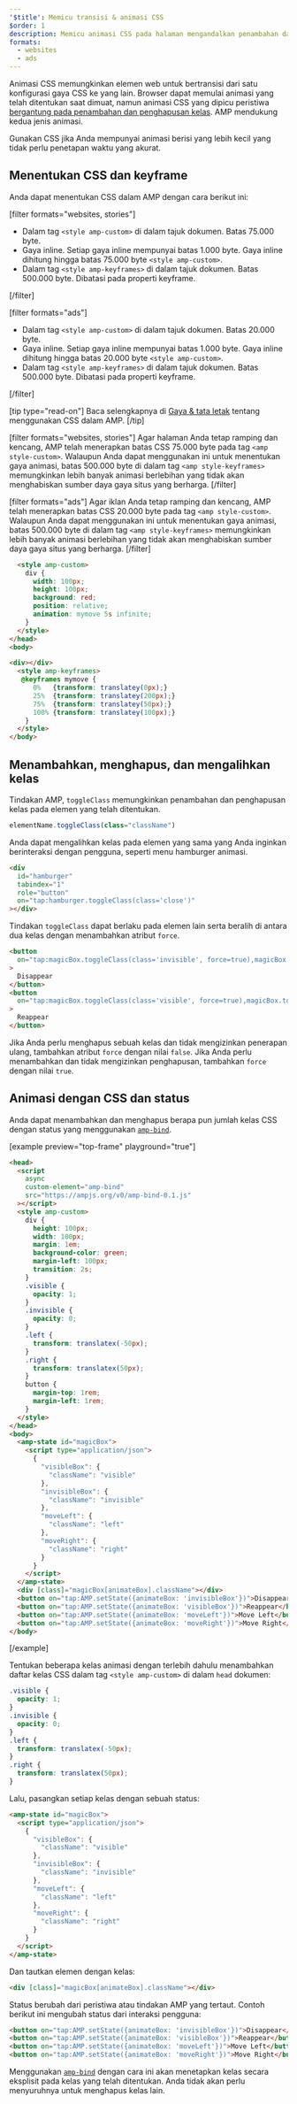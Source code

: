 ```yaml
---
'$title': Memicu transisi & animasi CSS
$order: 1
description: Memicu animasi CSS pada halaman mengandalkan penambahan dan penghapusan kelas, dilakukan melalui JavaScript. Anda bisa mendapatkan perilaku yang sama pada halaman AMP dengan menggunakan tindakan toggleClass ....
formats:
  - websites
  - ads
---
```


Animasi CSS memungkinkan elemen web untuk bertransisi dari satu konfigurasi gaya CSS ke yang lain. Browser dapat memulai animasi yang telah ditentukan saat dimuat, namun animasi CSS yang dipicu peristiwa [bergantung pada penambahan dan penghapusan kelas](https://developer.mozilla.org/en-US/docs/Web/CSS/CSS_Animations/Using_CSS_animations). AMP mendukung kedua jenis animasi.

Gunakan CSS jika Anda mempunyai animasi berisi yang lebih kecil yang tidak perlu penetapan waktu yang akurat.

## Menentukan CSS dan keyframe

Anda dapat menentukan CSS dalam AMP dengan cara berikut ini:

[filter formats="websites, stories"]

- Dalam tag `<style amp-custom>` di dalam tajuk dokumen. Batas 75.000 byte.
- Gaya inline. Setiap gaya inline mempunyai batas 1.000 byte. Gaya inline dihitung hingga batas 75.000 byte `<style amp-custom>`.
- Dalam tag `<style amp-keyframes>` di dalam tajuk dokumen. Batas 500.000 byte. Dibatasi pada properti keyframe.

[/filter]

[filter formats="ads"]

- Dalam tag `<style amp-custom>` di dalam tajuk dokumen. Batas 20.000 byte.
- Gaya inline. Setiap gaya inline mempunyai batas 1.000 byte. Gaya inline dihitung hingga batas 20.000 byte `<style amp-custom>`.
- Dalam tag `<style amp-keyframes>` di dalam tajuk dokumen. Batas 500.000 byte. Dibatasi pada properti keyframe.

[/filter]

[tip type="read-on"] Baca selengkapnya di [Gaya & tata letak](../style_and_layout/index.md) tentang menggunakan CSS dalam AMP. [/tip]

[filter formats="websites, stories"] Agar halaman Anda tetap ramping dan kencang, AMP telah menerapkan batas CSS 75.000 byte pada tag `<amp style-custom>`. Walaupun Anda dapat menggunakan ini untuk menentukan gaya animasi, batas 500.000 byte di dalam tag `<amp style-keyframes>` memungkinkan lebih banyak animasi berlebihan yang tidak akan menghabiskan sumber daya gaya situs yang berharga. [/filter]

[filter formats="ads"] Agar iklan Anda tetap ramping dan kencang, AMP telah menerapkan batas CSS 20.000 byte pada tag `<amp style-custom>`. Walaupun Anda dapat menggunakan ini untuk menentukan gaya animasi, batas 500.000 byte di dalam tag `<amp style-keyframes>` memungkinkan lebih banyak animasi berlebihan yang tidak akan menghabiskan sumber daya gaya situs yang berharga. [/filter]

```html
  <style amp-custom>
    div {
      width: 100px;
      height: 100px;
      background: red;
      position: relative;
      animation: mymove 5s infinite;
    }
  </style>
</head>
<body>

<div></div>
  <style amp-keyframes>
   @keyframes mymove {
      0%   {transform: translatey(0px);}
      25%  {transform: translatey(200px);}
      75%  {transform: translatey(50px);}
      100% {transform: translatey(100px);}
    }
  </style>
</body>
```

## Menambahkan, menghapus, dan mengalihkan kelas

Tindakan AMP, `toggleClass` memungkinkan penambahan dan penghapusan kelas pada elemen yang telah ditentukan.

```js
elementName.toggleClass(class="className")
```

Anda dapat mengalihkan kelas pada elemen yang sama yang Anda inginkan berinteraksi dengan pengguna, seperti menu hamburger animasi.

```html
<div
  id="hamburger"
  tabindex="1"
  role="button"
  on="tap:hamburger.toggleClass(class='close')"
></div>
```

Tindakan `toggleClass` dapat berlaku pada elemen lain serta beralih di antara dua kelas dengan menambahkan atribut `force`.

```html
<button
  on="tap:magicBox.toggleClass(class='invisible', force=true),magicBox.toggleClass(class='visible', force=false)"
>
  Disappear
</button>
<button
  on="tap:magicBox.toggleClass(class='visible', force=true),magicBox.toggleClass(class='invisible', force=false)"
>
  Reappear
</button>
```

Jika Anda perlu menghapus sebuah kelas dan tidak mengizinkan penerapan ulang, tambahkan atribut `force` dengan nilai `false`. Jika Anda perlu menambahkan dan tidak mengizinkan penghapusan, tambahkan `force` dengan nilai `true`.

## Animasi dengan CSS dan status

Anda dapat menambahkan dan menghapus berapa pun jumlah kelas CSS dengan status yang menggunakan [`amp-bind`](../../../../documentation/components/reference/amp-bind.md).

[example preview="top-frame" playground="true"]

```html
<head>
  <script
    async
    custom-element="amp-bind"
    src="https://ampjs.org/v0/amp-bind-0.1.js"
  ></script>
  <style amp-custom>
    div {
      height: 100px;
      width: 100px;
      margin: 1em;
      background-color: green;
      margin-left: 100px;
      transition: 2s;
    }
    .visible {
      opacity: 1;
    }
    .invisible {
      opacity: 0;
    }
    .left {
      transform: translatex(-50px);
    }
    .right {
      transform: translatex(50px);
    }
    button {
      margin-top: 1rem;
      margin-left: 1rem;
    }
  </style>
</head>
<body>
  <amp-state id="magicBox">
    <script type="application/json">
      {
        "visibleBox": {
          "className": "visible"
        },
        "invisibleBox": {
          "className": "invisible"
        },
        "moveLeft": {
          "className": "left"
        },
        "moveRight": {
          "className": "right"
        }
      }
    </script>
  </amp-state>
  <div [class]="magicBox[animateBox].className"></div>
  <button on="tap:AMP.setState({animateBox: 'invisibleBox'})">Disappear</button>
  <button on="tap:AMP.setState({animateBox: 'visibleBox'})">Reappear</button>
  <button on="tap:AMP.setState({animateBox: 'moveLeft'})">Move Left</button>
  <button on="tap:AMP.setState({animateBox: 'moveRight'})">Move Right</button>
</body>
```

[/example]

Tentukan beberapa kelas animasi dengan terlebih dahulu menambahkan daftar kelas CSS dalam tag `<style amp-custom>` di dalam `head` dokumen:

```css
.visible {
  opacity: 1;
}
.invisible {
  opacity: 0;
}
.left {
  transform: translatex(-50px);
}
.right {
  transform: translatex(50px);
}
```

Lalu, pasangkan setiap kelas dengan sebuah status:

```html
<amp-state id="magicBox">
  <script type="application/json">
    {
      "visibleBox": {
        "className": "visible"
      },
      "invisibleBox": {
        "className": "invisible"
      },
      "moveLeft": {
        "className": "left"
      },
      "moveRight": {
        "className": "right"
      }
    }
  </script>
</amp-state>
```

Dan tautkan elemen dengan kelas:

```html
<div [class]="magicBox[animateBox].className"></div>
```

Status berubah dari peristiwa atau tindakan AMP yang tertaut. Contoh berikut ini mengubah status dari interaksi pengguna:

```html
<button on="tap:AMP.setState({animateBox: 'invisibleBox'})">Disappear</button>
<button on="tap:AMP.setState({animateBox: 'visibleBox'})">Reappear</button>
<button on="tap:AMP.setState({animateBox: 'moveLeft'})">Move Left</button>
<button on="tap:AMP.setState({animateBox: 'moveRight'})">Move Right</button>
```

Menggunakan [`amp-bind`](../../../../documentation/components/reference/amp-bind.md) dengan cara ini akan menetapkan kelas secara eksplisit pada kelas yang telah ditentukan. Anda tidak akan perlu menyuruhnya untuk menghapus kelas lain.
